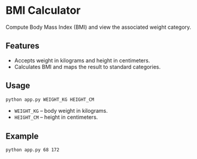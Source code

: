 # BMI Calculator

Compute Body Mass Index (BMI) and view the associated weight category.

## Features
- Accepts weight in kilograms and height in centimeters.
- Calculates BMI and maps the result to standard categories.

## Usage
```bash
python app.py WEIGHT_KG HEIGHT_CM
```
- `WEIGHT_KG` – body weight in kilograms.
- `HEIGHT_CM` – height in centimeters.

## Example
```bash
python app.py 68 172
```
